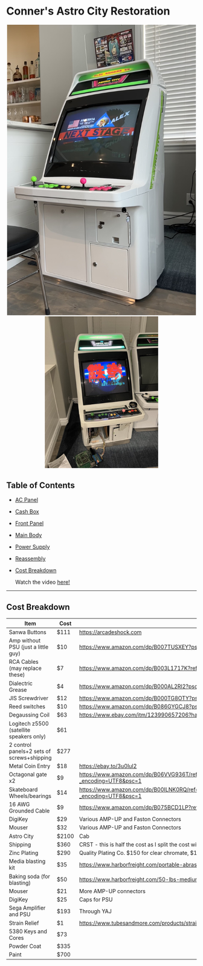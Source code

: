 # Conner's Astro City Restoration

<p align=center>
<img src="./images/astrocity_cmp.jpg" width="500">
<br>
<img src="./images/before.jpeg" width="300">
<br>
</p>

## Table of Contents

- [AC Panel](./AC%20Panel/README.md)
- [Cash Box](./Cash%20Box/README.md)
- [Front Panel](./Front%20Panel/README.md)
- [Main Body](./Body/README.md)
- [Power Supply](./Power%20Supply/README.md)
- [Reassembly](./Reassembly/README.md)
- [Cost Breakdown](#cost-breakdown)

  Watch the video [here!](https://youtu.be/EQzhdFYszV0)

---

## Cost Breakdown

| Item                                       | Cost  | URL                                                                                                     |
| ------------------------------------------ | ----- | ------------------------------------------------------------------------------------------------------- |
| Sanwa Buttons                              | $111  | https://arcadeshock.com                                                                                 |
| Amp without PSU (just a little guy)        | $10   | https://www.amazon.com/dp/B007TUSXEY?psc=1&ref=ppx_yo2_dt_b_product_details                             |
| RCA Cables (may replace these)             | $7    | https://www.amazon.com/dp/B003L1717K?ref=ppx_yo2_dt_b_product_details&th=1                              |
| Dialectric Grease                          | $4    | https://www.amazon.com/dp/B000AL2RI2?psc=1&ref=ppx_yo2_dt_b_product_details                             |
| JIS Screwdriver                            | $12   | https://www.amazon.com/dp/B000TG8OTY?psc=1&ref=ppx_yo2_dt_b_product_details                             |
| Reed switches                              | $10   | https://www.amazon.com/dp/B086GYGCJ8?psc=1&ref=ppx_yo2_dt_b_product_details                             |
| Degaussing Coil                            | $63   | https://www.ebay.com/itm/123990657206?hash=item1cde6b48b6:g:CkcAAOxyKsZRwenD                            |
| Logitech z5500 (satellite speakers only)   | $61   |                                                                                                         |
| 2 control panels+2 sets of screws+shipping | $277  |                                                                                                         |
| Metal Coin Entry                           | $18   | https://ebay.to/3u0Iul2                                                                                 |
| Octagonal gate x2                          | $9    | https://www.amazon.com/dp/B06VVG936T/ref=cm_sw_r_cp_api_glt_i_CZXD7DY2PSSYWSA2F7S4?_encoding=UTF8&psc=1 |
| Skateboard Wheels/bearings                 | $14   | https://www.amazon.com/dp/B00ILNK0RQ/ref=cm_sw_r_cp_api_glt_i_YY34CMERBFP09S0GKEYA?_encoding=UTF8&psc=1 |
| 16 AWG Grounded Cable                      | $9    | https://www.amazon.com/dp/B075BCD1LP?ref=ppx_yo2_dt_b_product_details&th=1                              |
| DigiKey                                    | $29   | Various AMP-UP and Faston Connectors                                                                    |
| Mouser                                     | $32   | Various AMP-UP and Faston Connectors                                                                    |
| Astro City                                 | $2100 | Cab                                                                                                     |
| Shipping                                   | $360  | CRST - this is half the cost as I split the cost with another member and we shipped together            |
| Zinc Plating                               | $290  | Quality Plating Co. $150 for clear chromate, $170 for yellow chromate.+ tax                             |
| Media blasting kit                         | $35   | https://www.harborfreight.com/portable-abrasive-blaster-kit-37025.html                                  |
| Baking soda (for blasting)                 | $50   | https://www.harborfreight.com/50-lbs-medium-grade-armex-soda-blast-media-65929.html                     |
| Mouser                                     | $21   | More AMP-UP connectors                                                                                  |
| DigiKey                                    | $25   | Caps for PSU                                                                                            |
| Sega Amplifier and PSU                     | $193  | Through YAJ                                                                                             |
| Strain Relief                              | $1    | https://www.tubesandmore.com/products/strain-relief-3564-x-58-hole-1132-cord-diameter                   |
| 5380 Keys and Cores                        | $73   |                                                                                                         |
| Powder Coat                                | $335  |                                                                                                         |
| Paint                                      | $700  |                                                                                                         |

